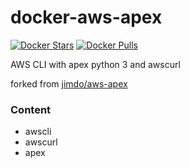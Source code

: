 # docker-aws-apex

[![Docker Stars](https://img.shields.io/docker/stars/sami/aws-apex.svg?maxAge=600)](https://hub.docker.com/r/sami/aws-apex/) [![Docker Pulls](https://img.shields.io/docker/pulls/sami/aws-apex.svg?maxAge=600)](https://hub.docker.com/r/sami/aws-apex/)

AWS CLI with apex python 3 and awscurl

forked from [jimdo/aws-apex](https://github.com/Jimdo/docker-aws-apex)

### Content

 * awscli
 * awscurl
 * apex
